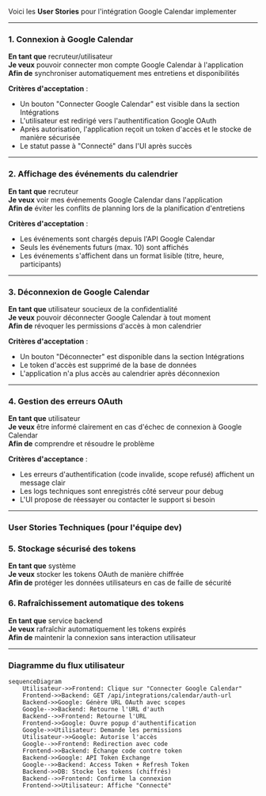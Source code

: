 Voici les **User Stories** pour l'intégration Google Calendar implementer

---

### **1. Connexion à Google Calendar**
**En tant que** recruteur/utilisateur  
**Je veux** pouvoir connecter mon compte Google Calendar à l'application  
**Afin de** synchroniser automatiquement mes entretiens et disponibilités  

**Critères d'acceptation** :
- Un bouton "Connecter Google Calendar" est visible dans la section Intégrations
- L'utilisateur est redirigé vers l'authentification Google OAuth
- Après autorisation, l'application reçoit un token d'accès et le stocke de manière sécurisée
- Le statut passe à "Connecté" dans l'UI après succès

---

### **2. Affichage des événements du calendrier**
**En tant que** recruteur  
**Je veux** voir mes événements Google Calendar dans l'application  
**Afin de** éviter les conflits de planning lors de la planification d'entretiens  

**Critères d'acceptation** :
- Les événements sont chargés depuis l'API Google Calendar
- Seuls les événements futurs (max. 10) sont affichés
- Les événements s'affichent dans un format lisible (titre, heure, participants)

---

### **3. Déconnexion de Google Calendar**
**En tant que** utilisateur soucieux de la confidentialité  
**Je veux** pouvoir déconnecter Google Calendar à tout moment  
**Afin de** révoquer les permissions d'accès à mon calendrier  

**Critères d'acceptation** :
- Un bouton "Déconnecter" est disponible dans la section Intégrations
- Le token d'accès est supprimé de la base de données
- L'application n'a plus accès au calendrier après déconnexion

---

### **4. Gestion des erreurs OAuth**
**En tant que** utilisateur  
**Je veux** être informé clairement en cas d'échec de connexion à Google Calendar  
**Afin de** comprendre et résoudre le problème  

**Critères d'acceptance** :
- Les erreurs d'authentification (code invalide, scope refusé) affichent un message clair
- Les logs techniques sont enregistrés côté serveur pour debug
- L'UI propose de réessayer ou contacter le support si besoin

---

### **User Stories Techniques (pour l'équipe dev)**  

### **5. Stockage sécurisé des tokens**
**En tant que** système  
**Je veux** stocker les tokens OAuth de manière chiffrée  
**Afin de** protéger les données utilisateurs en cas de faille de sécurité  

### **6. Rafraîchissement automatique des tokens**
**En tant que** service backend  
**Je veux** rafraîchir automatiquement les tokens expirés  
**Afin de** maintenir la connexion sans interaction utilisateur  

---

### **Diagramme du flux utilisateur**  
```mermaid
sequenceDiagram
    Utilisateur->>Frontend: Clique sur "Connecter Google Calendar"
    Frontend->>Backend: GET /api/integrations/calendar/auth-url
    Backend->>Google: Génère URL OAuth avec scopes
    Google-->>Backend: Retourne l'URL d'auth
    Backend-->>Frontend: Retourne l'URL
    Frontend->>Google: Ouvre popup d'authentification
    Google->>Utilisateur: Demande les permissions
    Utilisateur->>Google: Autorise l'accès
    Google-->>Frontend: Redirection avec code
    Frontend->>Backend: Échange code contre token
    Backend->>Google: API Token Exchange
    Google-->>Backend: Access Token + Refresh Token
    Backend->>DB: Stocke les tokens (chiffrés)
    Backend-->>Frontend: Confirme la connexion
    Frontend->>Utilisateur: Affiche "Connecté"
```

